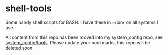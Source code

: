 # shell-tools
Some handy shell scripts for BASH. I have these in ~/bin/ on all systems I use.

All content from this repo has been moved into my system_config repo, see [system_config/tools](https://github.com/dfsp-spirit/system_config/tree/master/tools). Please update your bookmarks, this repo will be deleted soon.
